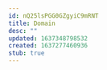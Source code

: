 ```yaml
---
id: nQ25lsPGG0GZgyiC9mRNT
title: Domain
desc: ""
updated: 1637348798532
created: 1637277460936
stub: true
---
```

